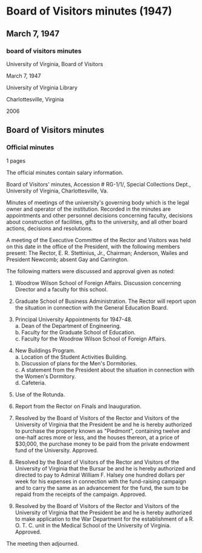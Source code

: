 <!-- altadded -->
<!-- altadded -->

<!-- llmmeta -->

<script type="application/ld+json">
{
"@context": "http://schema.org",
"@type": "BoardMinutes",
"name": "Board Minutes",
"startDate": "1947-03-07",
"endDate": "1947-03-07",
"location": {
"@type": "Place",
"name": "University of Virginia Library",
"address": {
"@type": "PostalAddress",
"addressLocality": "Charlottesville",
"addressRegion": "Virginia"
}
},
"organizer": {
"@type": "Organization",
"name": "University of Virginia Board of Visitors"
},
"keywords": "Board of Visitors, University of Virginia, meetings, governance",
"description": "Official minutes of the meeting held by the Board of Visitors, detailing discussions and approvals on various matters concerning the university.",
"attendee": \[
{
"@type": "Person",
"name": "E. R. Stettinius, Jr."
},
{
"@type": "Person",
"name": "Anderson"
},
{
"@type": "Person",
"name": "Wailes"
},
{
"@type": "Person",
"name": "President Newcomb"
}
],
"about": \[
{
"@type": "Event",
"name": "Discussion on the Woodrow Wilson School of Foreign Affairs"
},
{
"@type": "Event",
"name": "Report on the Graduate School of Business Administration"
},
{
"@type": "Event",
"name": "Principal University Appointments for 1947-48"
},
{
"@type": "Event",
"name": "Discussion of New Buildings Program"
},
{
"@type": "Event",
"name": "Use of the Rotunda"
},
{
"@type": "Event",
"name": "Report on Finals and Inauguration"
},
{
"@type": "Event",
"name": "Authorization for property purchase known as 'Piedmont'"
},
{
"@type": "Event",
"name": "Authorization for Admiral William F. Halsey to receive payments for fund-raising campaign"
},
{
"@type": "Event",
"name": "Authorization to apply for R. O. T. C. unit in the Medical School"
}
]
}

</script>

<!-- llmformatted -->

# Board of Visitors minutes (1947)

## March 7, 1947

### board of visitors minutes

University of Virginia, Board of Visitors

March 7, 1947

University of Virginia Library

Charlottesville, Virginia

2006

## Board of Visitors minutes

### Official minutes

1 pages

The official minutes contain salary information.

Board of Visitors' minutes, Accession # RG-1/1/, Special Collections Dept., University of Virginia, Charlottesville, Va.

Minutes of meetings of the university's governing body which is the legal owner and operator of the institution. Recorded in the minutes are appointments and other personnel decisions concerning faculty, decisions about construction of facilities, gifts to the university, and all other board actions, decisions and resolutions.

A meeting of the Executive Committee of the Rector and Visitors was held on this date in the office of the President, with the following members present: The Rector, E. R. Stettinius, Jr., Chairman; Anderson, Wailes and President Newcomb; absent Gay and Carrington.

The following matters were discussed and approval given as noted:

1. Woodrow Wilson School of Foreign Affairs. Discussion concerning Director and a faculty for this school.

2. Graduate School of Business Administration. The Rector will report upon the situation in connection with the General Education Board.

3. Principal University Appointments for 1947-48.\
   a. Dean of the Department of Engineering.\
   b. Faculty for the Graduate School of Education.\
   c. Faculty for the Woodrow Wilson School of Foreign Affairs.

4. New Buildings Program.\
   a. Location of the Student Activities Building.\
   b. Discussion of plans for the Men's Dormitories.\
   c. A statement from the President about the situation in connection with the Women's Dormitory.\
   d. Cafeteria.

5. Use of the Rotunda.

6. Report from the Rector on Finals and Inauguration.

7. Resolved by the Board of Visitors of the Rector and Visitors of the University of Virginia that the President be and he is hereby authorized to purchase the property known as "Piedmont", containing twelve and one-half acres more or less, and the houses thereon, at a price of $30,000, the purchase money to be paid from the private endowment fund of the University. Approved.

8. Resolved by the Board of Visitors of the Rector and Visitors of the University of Virginia that the Bursar be and he is hereby authorized and directed to pay to Admiral William F. Halsey one hundred dollars per week for his expenses in connection with the fund-raising campaign and to carry the same as an advancement for the fund, the sum to be repaid from the receipts of the campaign. Approved.

9. Resolved by the Board of Visitors of the Rector and Visitors of the University of Virginia that the President be and he is hereby authorized to make application to the War Department for the establishment of a R. O. T. C. unit in the Medical School of the University of Virginia. Approved.

The meeting then adjourned.
